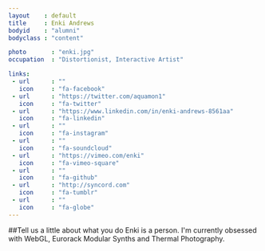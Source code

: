 ```yaml
---
layout    : default
title     : Enki Andrews
bodyid    : "alumni"
bodyclass : "content"

photo       : "enki.jpg"
occupation  : "Distortionist, Interactive Artist"

links:
 - url      : ""
   icon     : "fa-facebook"
 - url      : "https://twitter.com/aquamon1"
   icon     : "fa-twitter"
 - url      : "https://www.linkedin.com/in/enki-andrews-8561aa"
   icon     : "fa-linkedin"
 - url      : ""
   icon     : "fa-instagram"
 - url      : ""
   icon     : "fa-soundcloud"
 - url      : "https://vimeo.com/enki"
   icon     : "fa-vimeo-square"
 - url      : ""
   icon     : "fa-github"
 - url      : "http://syncord.com"
   icon     : "fa-tumblr"
 - url      : ""
   icon     : "fa-globe"
---
```


##Tell us a little about what you do
Enki is a person. I'm currently obsessed with WebGL, Eurorack Modular Synths and Thermal Photography.